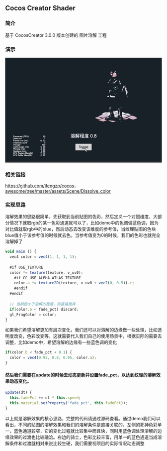## Cocos Creator Shader

### 简介
基于 CocosCreator 3.0.0 版本创建的 图片溶解 工程

### 演示
![image](../../gif/202202/2022022407.gif)

### 相关链接
https://github.com/ifengzp/cocos-awesome/tree/master/assets/Scene/Dissolve_color

### 实现思路

溶解效果的思路很简单，先获取到当前贴图的色彩，然后定义一个对照维度，大部分情况下就取rgb的某一色彩通道就可以了，比如demo中的色调偏蓝色调，因为对比值就取rgb中的blue，然后动态去改变该维度的参考值，当纹理贴图的色块blue值小于该参考值的时候就去色。当参考值变为0的时候，我们的色彩也就完全溶解掉了
```ts
void main () {
  vec4 color = vec4(1, 1, 1, 1);

  #if USE_TEXTURE
  color *= texture(texture, v_uv0);
    #if CC_USE_ALPHA_ATLAS_TEXTURE
    color.a *= texture2D(texture, v_uv0 + vec2(0, 0.5)).r;
    #endif
  #endif

  // 当颜色小于溶解的程度，则直接抛弃
  if(color.b < fade_pct) discard;
  gl_FragColor = color;
}
```    

如果我们希望溶解更加有层次变化，我们还可以对溶解的边缘做一些处理，比如透明度改变，色彩改变等，这就需要代入我们自己的使用场景中，根据实际的需要去调整，比如demo中，希望溶解的边缘有一些蓝色调的变化
```ts
if(color.b < fade_pct + 0.1) {
  color = vec4(0.92, 0.8, 0.95, color.a);
}
```
#### 然后我们需要在update的时候去动态更新并设置fade_pct，以达到纹理的溶解效果动态变化。
```ts
update(dt) {
  this.fadePct += dt * this.speed;
  this.material.setProperty('fade_pct', this.fadePct));
}
```    

以上就是溶解效果的核心思路，完整的代码请通过源码查看。通过demo我们可以看出，不同的贴图的溶解效果和我们的溶解条件是直接关联的，左侧的死神色彩单一，蓝色通道较窄，它的变化过程就比较集中而且快，同时用蓝色调处理溶解的边缘效果的过渡也比较融洽。右边的骑士，色彩比较丰富，用单一的蓝色通道当成溶解条件和过渡就相对来说比较生硬，我们需要视项目的实际情况动态调整